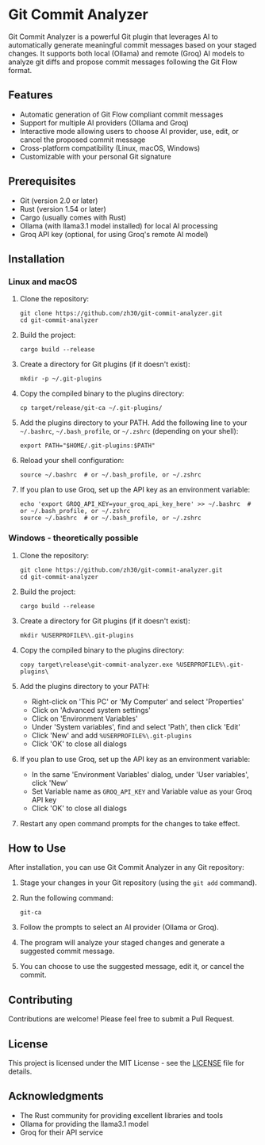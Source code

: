 # Git Commit Analyzer

Git Commit Analyzer is a powerful Git plugin that leverages AI to automatically generate meaningful commit messages based on your staged changes. It supports both local (Ollama) and remote (Groq) AI models to analyze git diffs and propose commit messages following the Git Flow format.

## Features

- Automatic generation of Git Flow compliant commit messages
- Support for multiple AI providers (Ollama and Groq)
- Interactive mode allowing users to choose AI provider, use, edit, or cancel the proposed commit message
- Cross-platform compatibility (Linux, macOS, Windows)
- Customizable with your personal Git signature

## Prerequisites

- Git (version 2.0 or later)
- Rust (version 1.54 or later)
- Cargo (usually comes with Rust)
- Ollama (with llama3.1 model installed) for local AI processing
- Groq API key (optional, for using Groq's remote AI model)

## Installation

### Linux and macOS

1. Clone the repository:
   ```
   git clone https://github.com/zh30/git-commit-analyzer.git
   cd git-commit-analyzer
   ```

2. Build the project:
   ```
   cargo build --release
   ```

3. Create a directory for Git plugins (if it doesn't exist):
   ```
   mkdir -p ~/.git-plugins
   ```

4. Copy the compiled binary to the plugins directory:
   ```
   cp target/release/git-ca ~/.git-plugins/
   ```

5. Add the plugins directory to your PATH. Add the following line to your `~/.bashrc`, `~/.bash_profile`, or `~/.zshrc` (depending on your shell):
   ```
   export PATH="$HOME/.git-plugins:$PATH"
   ```

6. Reload your shell configuration:
   ```
   source ~/.bashrc  # or ~/.bash_profile, or ~/.zshrc
   ```

7. If you plan to use Groq, set up the API key as an environment variable:
   ```
   echo 'export GROQ_API_KEY=your_groq_api_key_here' >> ~/.bashrc  # or ~/.bash_profile, or ~/.zshrc
   source ~/.bashrc  # or ~/.bash_profile, or ~/.zshrc
   ```

### Windows - theoretically possible 

1. Clone the repository:
   ```
   git clone https://github.com/zh30/git-commit-analyzer.git
   cd git-commit-analyzer
   ```

2. Build the project:
   ```
   cargo build --release
   ```

3. Create a directory for Git plugins (if it doesn't exist):
   ```
   mkdir %USERPROFILE%\.git-plugins
   ```

4. Copy the compiled binary to the plugins directory:
   ```
   copy target\release\git-commit-analyzer.exe %USERPROFILE%\.git-plugins\
   ```

5. Add the plugins directory to your PATH:
   - Right-click on 'This PC' or 'My Computer' and select 'Properties'
   - Click on 'Advanced system settings'
   - Click on 'Environment Variables'
   - Under 'System variables', find and select 'Path', then click 'Edit'
   - Click 'New' and add `%USERPROFILE%\.git-plugins`
   - Click 'OK' to close all dialogs

6. If you plan to use Groq, set up the API key as an environment variable:
   - In the same 'Environment Variables' dialog, under 'User variables', click 'New'
   - Set Variable name as `GROQ_API_KEY` and Variable value as your Groq API key
   - Click 'OK' to close all dialogs

7. Restart any open command prompts for the changes to take effect.

## How to Use

After installation, you can use Git Commit Analyzer in any Git repository:

1. Stage your changes in your Git repository (using the `git add` command).
2. Run the following command:

   ```
   git-ca
   ```

3. Follow the prompts to select an AI provider (Ollama or Groq).
4. The program will analyze your staged changes and generate a suggested commit message.
5. You can choose to use the suggested message, edit it, or cancel the commit.

## Contributing

Contributions are welcome! Please feel free to submit a Pull Request.

## License

This project is licensed under the MIT License - see the [LICENSE](LICENSE) file for details.

## Acknowledgments

- The Rust community for providing excellent libraries and tools
- Ollama for providing the llama3.1 model
- Groq for their API service
